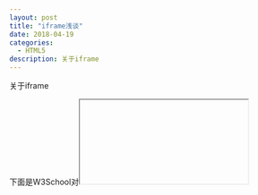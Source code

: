 ```yaml
---
layout: post
title: "iframe浅谈"
date: 2018-04-19
categories:
  - HTML5
description: 关于iframe
---
```


关于iframe

下面是W3School对<iframe>的定义：
iframe 元素会创建包含另外一个文档的内联框架（即行内框架）。
不过按我的理解就是：iframe提供了一个简单的方式吧一个网站的内容嵌入到另一个网站中。

那iframe一般用在什么方面呢？

目前用得最多的是管理后台类网站，左边一个菜单list，右边就是iframe的tabs,可以随时打开、关闭页面。在这种系统中，如果把iframe替换成div，那么大量页面中相同类型的表格、表单等就要用不同的id、class。因为js是针对body下的所有对象的，所以这种系统用iframe比较好。可以在iframe里面自由使用js和标签id的定义，而且父页面和菜单列表一般不会刷新，所以iframe带来的内容也就和一般页面的刷新一样。

如果我们需要独立的浏览上下文，那就用iframe，否则不用。

iframe常被用于复用部分界面，比较早期的网站使用 iframe，主要是用于导航栏（navigator）。为什么？
因为一个网站很多页面的导航栏部分是相同的，在避免切换页面的时候重复下载，将导航栏和正文分开在 iframe 中，是一个方便的做法。同时带来的不利是，默认情况下，使用了 iframe 的网站的 URL 不会随着页面的变化而变化。这就意味着一旦刷新，网站可能又回到首页。

那么现在什么时候会用到 iframe 呢？
因为 iframe 的页面和父页面（parent）是分开的，所以它意味着，这是一个独立的区域，不受 parent 的 CSS 或者全局的 JavaScript 的影响。典型的，比如所见即所得的网页编辑器（WYSIWYG Online HTML Editor），因为它们需要 reset 自己的 CSS 到自己的标准，而不被 parent CSS 的 override。

使用 iframe 是不是一个好的用法（good practice），不能一概而论，但是可以肯定是，现在的大部分网站避免采用这种方式的。

iframe的优点

隔离上下文，便于更改，模块分离
iframe的缺点

iframe会阻塞主页面的Onload事件
搜索引擎的检索程序无法解读这种页面，不利于SEO
iframe和主页面共享连接池，而浏览器对相同域的连接有限制，所以会影响页面的并行加载
使用iframe之前需要考虑这两个缺点。如果需要使用iframe，最好是通过javascript动态给iframe添加src属性值，这样可以绕开以上两个问题

